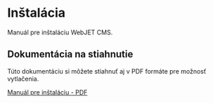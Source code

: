 # Inštalácia

Manuál pre inštaláciu WebJET CMS.

## Dokumentácia na stiahnutie

Túto dokumentáciu si môžete stiahnuť aj v PDF formáte pre možnosť vytlačenia.

[Manuál pre inštaláciu - PDF](../_media/manuals/webjetcms-install.pdf)